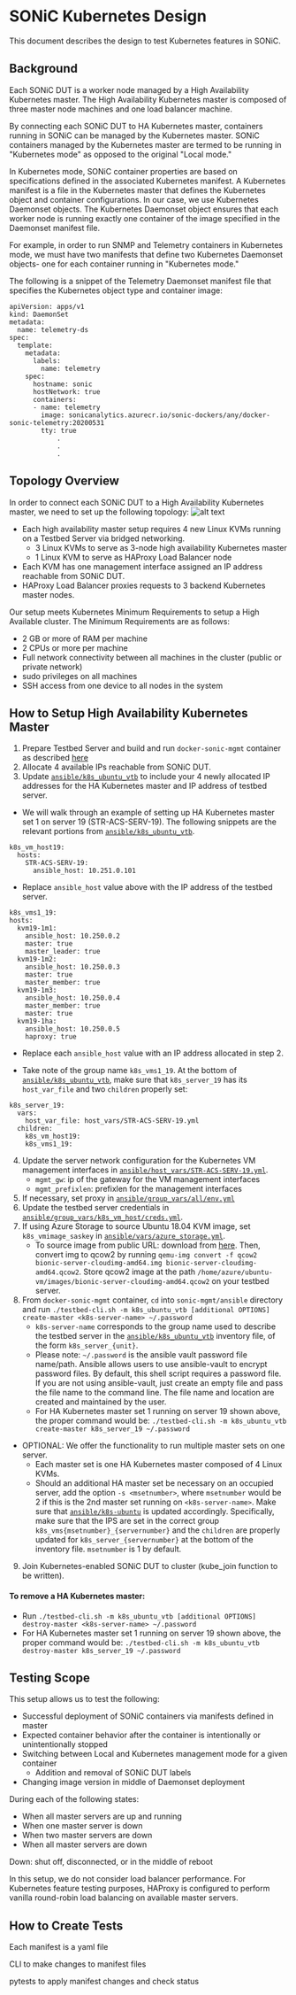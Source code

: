 # SONiC Kubernetes Design

This document describes the design to test Kubernetes features in SONiC. 

## Background

Each SONiC DUT is a worker node managed by a High Availability Kubernetes master. The High Availability Kubernetes master is composed of three master node machines and one load balancer machine.

By connecting each SONiC DUT to HA Kubernetes master, containers running in SONiC can be managed by the Kubernetes master. SONiC containers managed by the Kubernetes master are termed to be running in "Kubernetes mode" as opposed to the original "Local mode." 

In Kubernetes mode, SONiC container properties are based on specifications defined in the associated Kubernetes manifest. A Kubernetes manifest is a file in the Kubernetes master that defines the Kubernetes object and container configurations. In our case, we use Kubernetes Daemonset objects. The Kubernetes Daemonset object ensures that each worker node is running exactly one container of the image specified in the Daemonset manifest file.  

For example, in order to run SNMP and Telemetry containers in Kubernetes mode, we must have two manifests that define two Kubernetes Daemonset objects- one for each container running in "Kubernetes mode." 

The following is a snippet of the Telemetry Daemonset manifest file that specifies the Kubernetes object type and container image:

```
apiVersion: apps/v1
kind: DaemonSet
metadata:
  name: telemetry-ds
spec:
  template:
    metadata:
      labels:
        name: telemetry
    spec:
      hostname: sonic
      hostNetwork: true
      containers:
      - name: telemetry
        image: sonicanalytics.azurecr.io/sonic-dockers/any/docker-sonic-telemetry:20200531
        tty: true
            .
            .
            .
```


## Topology Overview

In order to connect each SONiC DUT to a High Availability Kubernetes master, we need to set up the following topology: 
![alt text](https://github.com/isabelmsft/k8s-ha-master-starlab/blob/master/k8s-testbed-linux.png)
- Each high availability master setup requires 4 new Linux KVMs running on a Testbed Server via bridged networking.
    - 3 Linux KVMs to serve as 3-node high availability Kubernetes master
    - 1 Linux KVM to serve as HAProxy Load Balancer node    
- Each KVM has one management interface assigned an IP address reachable from SONiC DUT.
- HAProxy Load Balancer proxies requests to 3 backend Kubernetes master nodes. 

Our setup meets Kubernetes Minimum Requirements to setup a High Available cluster. The Minimum Requirements are as follows:
- 2 GB or more of RAM per machine
- 2 CPUs or more per machine
- Full network connectivity between all machines in the cluster (public or private network)
- sudo privileges on all machines
- SSH access from one device to all nodes in the system

## How to Setup High Availability Kubernetes Master

1. Prepare Testbed Server and build and run `docker-sonic-mgmt` container as described [here](https://github.com/Azure/sonic-mgmt/blob/master/ansible/doc/README.testbed.Setup.md) 
2. Allocate 4 available IPs reachable from SONiC DUT.
3. Update [`ansible/k8s_ubuntu_vtb`](../k8s_ubuntu_vtb) to include your 4 newly allocated IP addresses for the HA Kubernetes master and IP address of testbed server.

  - We will walk through an example of setting up HA Kubernetes master set 1 on server 19 (STR-ACS-SERV-19). The following snippets are the relevant portions from [`ansible/k8s_ubuntu_vtb`](../k8s_ubuntu_vtb).

   ```
   k8s_vm_host19:
     hosts:
       STR-ACS-SERV-19:
         ansible_host: 10.251.0.101
  ```
  - Replace `ansible_host` value above with the IP address of the testbed server.

  ```
  k8s_vms1_19:
  hosts:
    kvm19-1m1:
      ansible_host: 10.250.0.2
      master: true
      master_leader: true
    kvm19-1m2:
      ansible_host: 10.250.0.3
      master: true
      master_member: true
    kvm19-1m3:
      ansible_host: 10.250.0.4
      master_member: true
      master: true
    kvm19-1ha:
      ansible_host: 10.250.0.5
      haproxy: true 
  ```
  
  - Replace each `ansible_host` value with an IP address allocated in step 2. 

  - Take note of the group name `k8s_vms1_19`. At the bottom of [`ansible/k8s_ubuntu_vtb`](../k8s_ubuntu_vtb), make sure that `k8s_server_19` has its `host_var_file` and two `children` properly set: 

```
k8s_server_19:
  vars:
    host_var_file: host_vars/STR-ACS-SERV-19.yml
  children:
    k8s_vm_host19:
    k8s_vms1_19:
```

4. Update the server network configuration for the Kubernetes VM management interfaces in [`ansible/host_vars/STR-ACS-SERV-19.yml`](../host_vars/STR-ACS-SERV-19.yml).
    - `mgmt_gw`: ip of the gateway for the VM management interfaces
    - `mgmt_prefixlen`: prefixlen for the management interfaces
5. If necessary, set proxy in [`ansible/group_vars/all/env.yml`](../group_vars/all/env.yml)
6. Update the testbed server credentials in [`ansible/group_vars/k8s_vm_host/creds.yml`](../group_vars/k8s_vm_host/creds.yml).   
7. If using Azure Storage to source Ubuntu 18.04 KVM image, set `k8s_vmimage_saskey` in [`ansible/vars/azure_storage.yml`](../vars/azure_storage.yml). 
   - To source image from public URL: download from  [here](https://cloud-images.ubuntu.com/bionic/current/bionic-server-cloudimg-amd64.img). Then, convert img to qcow2 by running `qemu-img convert -f qcow2 bionic-server-cloudimg-amd64.img bionic-server-cloudimg-amd64.qcow2`. Store qcow2 image at the path `/home/azure/ubuntu-vm/images/bionic-server-cloudimg-amd64.qcow2` on your testbed server. 
8. From `docker-sonic-mgmt` container, `cd` into `sonic-mgmt/ansible` directory and run `./testbed-cli.sh -m k8s_ubuntu_vtb [additional OPTIONS] create-master <k8s-server-name> ~/.password`
   - `k8s-server-name` corresponds to the group name used to describe the testbed server in the [`ansible/k8s_ubuntu_vtb`](../k8s_ubuntu_vtb) inventory file, of the form `k8s_server_{unit}`. 
   - Please note: `~/.password` is the ansible vault password file name/path. Ansible allows users to use ansible-vault to encrypt password files. By default, this shell script requires a password file. If you are not using ansible-vault, just create an empty file and pass the file name to the command line. The file name and location are created and maintained by the user.
   - For HA Kubernetes master set 1 running on server 19 shown above, the proper command would be: 
`./testbed-cli.sh -m k8s_ubuntu_vtb create-master k8s_server_19 ~/.password` 
  - OPTIONAL: We offer the functionality to run multiple master sets on one server. 
    - Each master set is one HA Kubernetes master composed of 4 Linux KVMs. 
    - Should an additional HA master set be necessary on an occupied server, add the option `-s <msetnumber>`, where `msetnumber` would be 2 if this is the 2nd master set running on `<k8s-server-name>`. Make sure that [`ansible/k8s-ubuntu`](../k8s-ubuntu) is updated accordingly. Specifically, make sure that the IPS are set in the correct group `k8s_vms{msetnumber}_{servernumber}` and the `children` are properly updated for `k8s_server_{servernumber}` at the bottom of the inventory file. `msetnumber` is 1 by default. 


9. Join Kubernetes-enabled SONiC DUT to cluster (kube_join function to be written).


#### To remove a HA Kubernetes master:
- Run `./testbed-cli.sh -m k8s_ubuntu_vtb [additional OPTIONS] destroy-master <k8s-server-name> ~/.password`
- For HA Kubernetes master set 1 running on server 19 shown above, the proper command would be: 
`./testbed-cli.sh -m k8s_ubuntu_vtb destroy-master k8s_server_19 ~/.password` 

## Testing Scope

This setup allows us to test the following: 
- Successful deployment of SONiC containers via manifests defined in master
- Expected container behavior after the container is intentionally or unintentionally stopped
- Switching between Local and Kubernetes management mode for a given container
  - Addition and removal of SONiC DUT labels
- Changing image version in middle of Daemonset deployment

During each of the following states:
- When all master servers are up and running
- When one master server is down
- When two master servers are down
- When all master servers are down

Down: shut off, disconnected, or in the middle of reboot


In this setup, we do not consider load balancer performance. For Kubernetes feature testing purposes, HAProxy is configured to perform vanilla round-robin load balancing on available master servers.


## How to Create Tests
Each manifest is a yaml file

CLI to make changes to manifest files

pytests to apply manifest changes and check status
